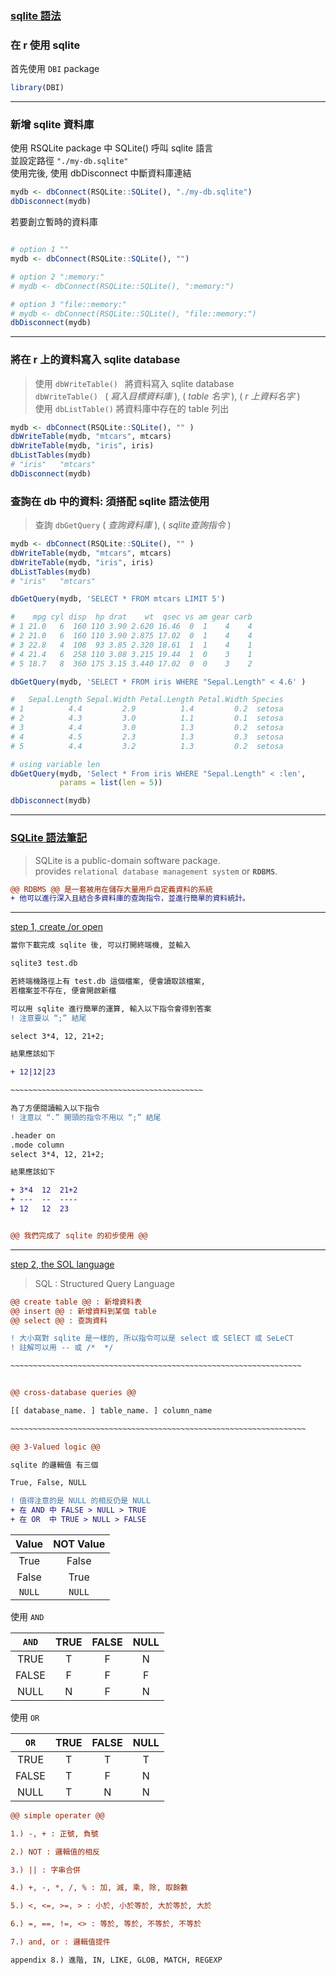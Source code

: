 [<h3 id="top">sqlite 語法</h3>](#sqlite)

### 在 r 使用 sqlite

首先使用 `DBI` package

```r
library(DBI)
```

---
### 新增 sqlite 資料庫 

使用 RSQLite package 中 SQLite() 呼叫 sqlite 語言\
並設定路徑 `"./my-db.sqlite"`\
使用完後, 使用 dbDisconnect 中斷資料庫連結

```r
mydb <- dbConnect(RSQLite::SQLite(), "./my-db.sqlite")
dbDisconnect(mydb)
```

若要創立暫時的資料庫
```r

# option 1 ""
mydb <- dbConnect(RSQLite::SQLite(), "")

# option 2 ":memory:"
# mydb <- dbConnect(RSQLite::SQLite(), ":memory:")

# option 3 "file::memory:"
# mydb <- dbConnect(RSQLite::SQLite(), "file::memory:")
dbDisconnect(mydb)
```
---

### 將在 r 上的資料寫入 sqlite database
> 使用 `dbWriteTable() ` 將資料寫入 sqlite database\
> `dbWriteTable() ` ( _寫入目標資料庫_ ), ( _table 名字_ ), ( _r 上資料名字_ )\
> 使用 `dbListTable()`   將資料庫中存在的 table 列出

```r
mydb <- dbConnect(RSQLite::SQLite(), "" )
dbWriteTable(mydb, "mtcars", mtcars)
dbWriteTable(mydb, "iris", iris)
dbListTables(mydb)
# "iris"   "mtcars"
dbDisconnect(mydb)
```

### 查詢在 db 中的資料: 須搭配 sqlite 語法使用
>  查詢 `dbGetQuery` ( _查詢資料庫_ ), ( _sqlite查詢指令_ ) 
```r
mydb <- dbConnect(RSQLite::SQLite(), "" )
dbWriteTable(mydb, "mtcars", mtcars)
dbWriteTable(mydb, "iris", iris)
dbListTables(mydb)
# "iris"   "mtcars"

dbGetQuery(mydb, 'SELECT * FROM mtcars LIMIT 5')

#    mpg cyl disp  hp drat    wt  qsec vs am gear carb
# 1 21.0   6  160 110 3.90 2.620 16.46  0  1    4    4
# 2 21.0   6  160 110 3.90 2.875 17.02  0  1    4    4
# 3 22.8   4  108  93 3.85 2.320 18.61  1  1    4    1
# 4 21.4   6  258 110 3.08 3.215 19.44  1  0    3    1
# 5 18.7   8  360 175 3.15 3.440 17.02  0  0    3    2

dbGetQuery(mydb, 'SELECT * FROM iris WHERE "Sepal.Length" < 4.6' )

#   Sepal.Length Sepal.Width Petal.Length Petal.Width Species
# 1          4.4         2.9          1.4         0.2  setosa
# 2          4.3         3.0          1.1         0.1  setosa
# 3          4.4         3.0          1.3         0.2  setosa
# 4          4.5         2.3          1.3         0.3  setosa
# 5          4.4         3.2          1.3         0.2  setosa

# using variable len
dbGetQuery(mydb, 'Select * From iris WHERE "Sepal.Length" < :len', 
           params = list(len = 5))

dbDisconnect(mydb)
```

---

[<h3 id="sqlite">SQLite 語法筆記</h3>](#top)

> SQLite is a public-domain software package. \
> provides `relational database management system` or **`RDBMS`**.

```diff
@@ RDBMS @@ 是一套被用在儲存大量用戶自定義資料的系統
+ 他可以進行深入且結合多資料庫的查詢指令，並進行簡單的資料統計。
```
---

[step 1, create /or open](#top)
```diff
當你下載完成 sqlite 後, 可以打開終端機, 並輸入

sqlite3 test.db

若終端機路徑上有 test.db 這個檔案, 便會讀取該檔案, 
若檔案並不存在, 便會開啟新檔

可以用 sqlite 進行簡單的運算, 輸入以下指令會得到答案
! 注意要以 “;” 結尾

select 3*4, 12, 21+2;

結果應該如下

+ 12|12|23

~~~~~~~~~~~~~~~~~~~~~~~~~~~~~~~~~~~~~~~~~~~

為了方便閱讀輸入以下指令
! 注意以 “.” 開頭的指令不用以 “;” 結尾

.header on
.mode column
select 3*4, 12, 21+2;

結果應該如下

+ 3*4  12  21+2
+ ---  --  ----
+ 12   12  23  


@@ 我們完成了 sqlite 的初步使用 @@

```

---

[step 2, the SOL language](#top)
> SQL : Structured Query Language

```diff
@@ create table @@ : 新增資料表
@@ insert @@ : 新增資料到某個 table
@@ select @@ : 查詢資料

! 大小寫對 sqlite 是一樣的, 所以指令可以是 select 或 SElECT 或 SeLeCT
! 註解可以用 -- 或 /*  */

~~~~~~~~~~~~~~~~~~~~~~~~~~~~~~~~~~~~~~~~~~~~~~~~~~~~~~~~~~~~~~~~~


@@ cross-database queries @@

[[ database_name. ] table_name. ] column_name

~~~~~~~~~~~~~~~~~~~~~~~~~~~~~~~~~~~~~~~~~~~~~~~~~~~~~~~~~~~~~~~~~~

@@ 3-Valued logic @@

sqlite 的邏輯值 有三個

True, False, NULL

! 值得注意的是 NULL 的相反仍是 NULL
+ 在 AND 中 FALSE > NULL > TRUE
+ 在 OR  中 TRUE > NULL > FALSE
```

Value | NOT Value
|:-:|:-:|
True|False
False|True
`NULL`|`NULL`

使用 `AND`

`AND` | TRUE | FALSE | NULL
|:-:|:-:|:-:|:-:|
TRUE| T | F | N
FALSE| F | F | F
NULL | N | F | N

使用 `OR`

`OR` | TRUE | FALSE | NULL
|:-:|:-:|:-:|:-:|
TRUE| T | T | T
FALSE| T | F | N
NULL | T | N | N

```diff
@@ simple operater @@

1.) -, + : 正號, 負號

2.) NOT : 邏輯值的相反

3.) || : 字串合併

4.) +, -, *, /, % : 加, 減, 乘, 除, 取餘數

5.) <, <=, >=, > : 小於, 小於等於, 大於等於, 大於

6.) =, ==, !=, <> : 等於, 等於, 不等於, 不等於

7.) and, or : 邏輯值提件

appendix 8.) 進階, IN, LIKE, GLOB, MATCH, REGEXP
```






















